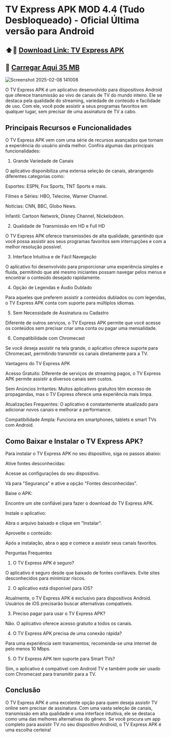 # TV Express APK MOD 4.4 (Tudo Desbloqueado) - Oficial Última versão para Android
## ⬆️🚀 [Download Link: TV Express APK](https://apksil.com/tv-express-apk/)
## 🚀 [ Carregar Aqui 35 MB](https://t.me/apksil)

![Screenshot 2025-02-08 141008](https://github.com/user-attachments/assets/cd8c53e5-e43c-44cd-a6c1-e1f655ca205a)

O TV Express APK é um aplicativo desenvolvido para dispositivos Android que oferece transmissão ao vivo de canais de TV do mundo inteiro. Ele se destaca pela qualidade do streaming, variedade de conteúdo e facilidade de uso. Com ele, você pode assistir a seus programas favoritos em qualquer lugar, sem precisar de uma assinatura de TV a cabo.

## Principais Recursos e Funcionalidades

O TV Express APK vem com uma série de recursos avançados que tornam a experiência do usuário ainda melhor. Confira algumas das principais funcionalidades:

1. Grande Variedade de Canais

O aplicativo disponibiliza uma extensa seleção de canais, abrangendo diferentes categorias como:

Esportes: ESPN, Fox Sports, TNT Sports e mais.

Filmes e Séries: HBO, Telecine, Warner Channel.

Notícias: CNN, BBC, Globo News.

Infantil: Cartoon Network, Disney Channel, Nickelodeon.

2. Qualidade de Transmissão em HD e Full HD

O TV Express APK oferece transmissões de alta qualidade, garantindo que você possa assistir aos seus programas favoritos sem interrupções e com a melhor resolução possível.

3. Interface Intuitiva e de Fácil Navegação

O aplicativo foi desenvolvido para proporcionar uma experiência simples e fluida, permitindo que até mesmo iniciantes possam navegar pelos menus e encontrar o conteúdo desejado rapidamente.

4. Opção de Legendas e Áudio Dublado

Para aqueles que preferem assistir a conteúdos dublados ou com legendas, o TV Express APK conta com suporte para múltiplos idiomas.

5. Sem Necessidade de Assinatura ou Cadastro

Diferente de outros serviços, o TV Express APK permite que você acesse os conteúdos sem precisar criar uma conta ou pagar uma mensalidade.

6. Compatibilidade com Chromecast

Se você deseja assistir na tela grande, o aplicativo oferece suporte para Chromecast, permitindo transmitir os canais diretamente para a TV.

Vantagens do TV Express APK

Acesso Gratuito: Diferente de serviços de streaming pagos, o TV Express APK permite assistir a diversos canais sem custos.

Sem Anúncios Irritantes: Muitos aplicativos gratuitos têm excesso de propagandas, mas o TV Express oferece uma experiência mais limpa.

Atualizações Frequentes: O aplicativo é constantemente atualizado para adicionar novos canais e melhorar a performance.

Compatibilidade Ampla: Funciona em smartphones, tablets e smart TVs com Android.

## Como Baixar e Instalar o TV Express APK?

Para instalar o TV Express APK no seu dispositivo, siga os passos abaixo:

Ative fontes desconhecidas:

Acesse as configurações do seu dispositivo.

Vá para "Segurança" e ative a opção "Fontes desconhecidas".

Baixe o APK:

Encontre um site confiável para fazer o download do TV Express APK.

Instale o aplicativo:

Abra o arquivo baixado e clique em "Instalar".

Aproveite o conteúdo:

Após a instalação, abra o app e comece a assistir seus canais favoritos.

Perguntas Frequentes

1. O TV Express APK é seguro?

O aplicativo é seguro desde que baixado de fontes confiáveis. Evite sites desconhecidos para minimizar riscos.

2. O aplicativo está disponível para iOS?

Atualmente, o TV Express APK é exclusivo para dispositivos Android. Usuários de iOS precisarão buscar alternativas compatíveis.

3. Preciso pagar para usar o TV Express APK?

Não. O aplicativo oferece acesso gratuito a todos os canais.

4. O TV Express APK precisa de uma conexão rápida?

Para uma experiência sem travamentos, recomenda-se uma internet de pelo menos 10 Mbps.

5. O TV Express APK tem suporte para Smart TVs?

Sim, o aplicativo é compatível com Android TV e também pode ser usado com Chromecast para transmitir para a TV.

## Conclusão

O TV Express APK é uma excelente opção para quem deseja assistir TV online sem precisar de assinatura. Com uma vasta seleção de canais, transmissão em alta qualidade e uma interface intuitiva, ele se destaca como uma das melhores alternativas do gênero. Se você procura um app completo para assistir TV no seu dispositivo Android, o TV Express APK é uma escolha certeira!
